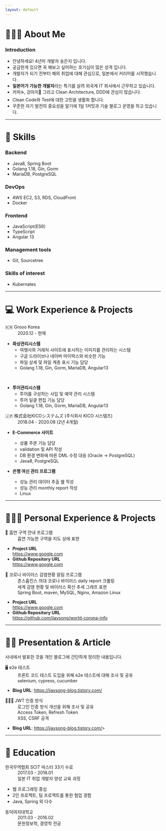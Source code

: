 ```yaml
---
layout: default
---
```

# 👩🏻‍💻 About Me
### Introduction
* 안녕하세요! 4년차 개발자 송은지 입니다.
* 궁금한게 있으면 꼭 해보고 싶어하는 호기심이 많은 성격 입니다.
* 개발자가 되기 전부터 해외 취업에 대해 관심으로, 일본에서 커리어를 시작했습니다.
* **일본어가 가능한 개발자**라는 특기를 살려 외국계 IT 회사에서 근무하고 있습니다.
* 커피☕️, 강아지🐶 그리고 Clean Architecture, DDD에 관심이 많습니다.
* Clean Code와 Test에 대한 고민을 생활화 합니다.
* 꾸준한 자기 발전의 중요성을 알기에 1일 1커밋과 기술 블로그 운영을 하고 있습니다.

---

# 🔨 Skills
### Backend
* Java8, Spring Boot
* Golang 1.18, Gin, Gorm
* MariaDB, PostgreSQL

### DevOps
* AWS EC2, S3, RDS, CloudFront
* Docker

### Frontend
* JavaScript(ES6)
* TypeScript
* Angular 13

### Management tools
* Git, Sourcetree

### Skills of interest
* Kubernates
  
---

# 💻 Work Experience & Projects
<dl>
  <dt>🇰🇷 Grooo Korea</dt>
  <dd>2020.12 - 현재</dd> 
</dl>

* **화상관리시스템**
  * 여행사와 거래처 사이트에 표시하는 이미지를 관리하는 시스템
  * 구글 드라이브나 네이버 마이박스와 비슷한 기능 
  * 파일 상세 및 파일 계층 표시 기능 담당
  * Golang 1.18, Gin, Gorm, MariaDB, Angular13
<br>

* **투어관리시스템**
  * 투어를 구성하는 사입 및 예약 관리 시스템
  * 투어 일괄 편집 기능 담당
  * Golang 1.18, Gin, Gorm, MariaDB, Angular13


<dl>
  <dt>🇯🇵 株式会社KICOシステムズ (주식회사 KICO 시스템즈)</dt>
  <dd>2018.04 - 2020.08 (2년 4개월)</dd>
</dl>

* **E-Commerce 사이트**
  * 상품 주문 기능 담당
  * validation 및 API 작성
  * DB 환경 변화에 따른 DML 수정 대응 (Oracle -> PostgreSQL)
  * Java8, PostgreSQL

* **은행 여신 관리 프로그램** 
  * 성능 관리 데이터 추출 쉘 작성
  * 성능 관리 monthly report 작성
  * Linux

---

# 🤹🏻‍♀️ Personal Experience & Projects
<dl>
  <dt>🚬 흡연 구역 안내 프로그램</dt>
  <dd>흡연 가능한 구역을 지도 상에 표현</dd>
</dl>

<!-- TODO URL 수정 필요 -->  
* **Project URL**  
  <https://www.google.com> 
* **Github Repository URL**  
  <https://www.google.com>

<dl>
  <dt>🦠 코로나 바이러스 감염현황 알림 프로그램</dt>
  <dd>존스홉킨스 의대 코로나 바이러스 daily report 크롤링</dd>
  <dd>세계 감염 현황 및 바이러스 확산 추세 그래프 표현</dd>
  <dd>Spring Boot, maven, MySQL, Nginx, Amazon Linux</dd>
</dl>

<!-- TODO URL 수정 필요 -->  
* **Project URL**  
  <https://www.google.com>
* **Github Repository URL**  
  <https://github.com/ijaysong/world-corona-info>

---

# ✍🏼 Presentation & Article
사내에서 발표한 것을 개인 블로그에 간단하게 정리한 내용입니다.

<dl>
  <dt>🖥 e2e 테스트</dt>
  <dd>프론트 코드 테스트 도입을 위해 e2e 테스트에 대해 조사 및 공유</dd>
  <dd>selenium, cypress, cucumber</dd>
</dl>



<!-- TODO URL 수정 필요  -->
* **Blog URL**: <https://ijaysong-blog.tistory.com/>

<dl>
  <dt>🙆🏻‍♂️ JWT 인증 방식</dt>
  <dd>로그인 인증 방식 개선을 위해 조사 및 공유</dd>
  <dd>Access Token, Refresh Token</dd>
  <dd>XSS, CSRF 공격</dd>
</dl>

<!-- TODO URL 수정 필요  -->
* **Blog URL**: <https://ijaysong-blog.tistory.com/>>

---

# 🏫 Education
<dl>
  <dt>한국무역협회 SCIT 마스터 33기 수료</dt>
  <dd>2017.03 - 2018.01</dd>
  <dd>일본 IT 취업 개발자 양성 교육 과정</dd>
</dl>

* 웹 프로그래밍 중심
* 2인 프로젝트, 팀 프로젝트를 통한 협업 경험
* Java, Spring 외 다수

<dl>
  <dt>동덕여자대학교</dt>
  <dd>2011.03 - 2016.02</dd>
  <dd>문헌정보학, 경영학 전공</dd>
</dl>